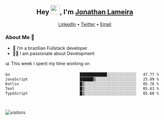 <h2 align="center">Hey <img src="https://github.com/TheDudeThatCode/TheDudeThatCode/blob/master/Assets/Hi.gif" width="29">, I'm <a href="https://www.linkedin.com/in/jonathanlameira/">Jonathan Lameira</a></h2>
<p align="center">
  <a href="https://www.linkedin.com/in/jonathanlameira/">LinkedIn</a> •
  <a href="https://twitter.com/jlameira">Twitter</a> •
  <a href="mailto:jlameira@gmail.com">Email</a>
</p>

### About Me 🚀
- 🌱  I’m a brazilian Fullstack developer</br>
- 👨‍💻  I am passionate about Development</br>

<!-- ![Jonathan Lameira github stats](https://github-readme-stats.vercel.app/api?username=jlameirameli&show_icons=true&hide_border=true)&nbsp;&nbsp; -->

📊 This week I spent my time working on
<!--START_SECTION:waka-->

```txt
Go                               ████████████░░░░░░░░░░░░░   47.77 %
JavaScript                       ██████▒░░░░░░░░░░░░░░░░░░   25.89 %
Kotlin                           █▒░░░░░░░░░░░░░░░░░░░░░░░   05.76 %
Text                             █▒░░░░░░░░░░░░░░░░░░░░░░░   05.63 %
TypeScript                       █▒░░░░░░░░░░░░░░░░░░░░░░░   05.60 %
```

<!--END_SECTION:waka-->

<br />

![visitors](https://visitor-badge.laobi.icu/badge?page_id=jlameira.jlameira)
